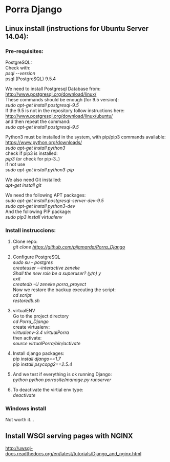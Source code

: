 # Porra Django

## Linux install (instructions for Ubuntu Server 14.04):

### Pre-requisites:

PostgreSQL:  
Check with:  
*psql --version*  
psql (PostgreSQL) 9.5.4

We need to install Postgresql Database from:  
http://www.postgresql.org/download/linux/  
These commands should be enough (for 9.5 version):  
*sudo apt-get install postgresql-9.5*  
If the 9.5 is not in the repository follow instructions here:  
http://www.postgresql.org/download/linux/ubuntu/  
and then repeat the command:  
*sudo apt-get install postgresql-9.5*  

Python3 must be installed in the system, with pip/pip3 commands available:  
https://www.python.org/downloads/  
*sudo apt-get install python3*  
check if pip3 is installed:  
*pip3* (or check for pip-3..)  
if not use  
*sudo apt-get install python3-pip*  

We also need Git installed:  
*apt-get install git*  

We need the following APT packages:  
*sudo apt-get install postgresql-server-dev-9.5*  
*sudo apt-get install python3-dev*  
And the following PIP package:  
*sudo pip3 install virtualenv*  

### Install instruccions:

1. Clone repo:  
*git clone https://github.com/pijamarda/Porra_Django*

2. Configure PostgreSQL  
*sudo su - postgres*  
*createuser --interactive zeneke*  
*Shall the new role be a superuser? (y/n) y*  
*exit*  
*createdb -U zeneke porra_proyect*  
Now we restore the backup executing the script:  
*cd script*  
*restoredb.sh*  

3. virtualENV  
Go to the project directory  
*cd Porra_Django*  
create virtualenv:  
*virtualenv-3.4 virtualPorra*  
then activate:  
*source virtualPorra/bin/activate*  

4. Install django packages:  
*pip install django==1.7*  
*pip install psycopg2==2.5.4*  

5. And we test if everything is ok running Django:  
*python python porrasite/manage.py runserver*  

6. To deactivate the virtial env type:  
*deactivate*  


### Windows install

Not worth it...

## Install WSGI serving pages with NGINX
http://uwsgi-docs.readthedocs.org/en/latest/tutorials/Django_and_nginx.html

